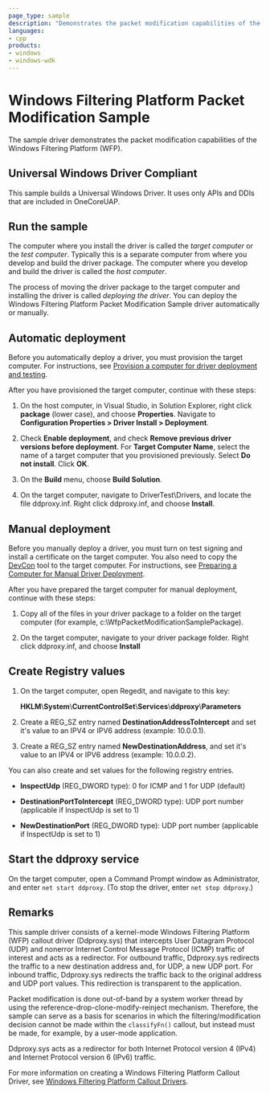 ```yaml
---
page_type: sample
description: "Demonstrates the packet modification capabilities of the Windows Filtering Platform (WFP)."
languages:
- cpp
products:
- windows
- windows-wdk
---
```


# Windows Filtering Platform Packet Modification Sample

The sample driver demonstrates the packet modification capabilities of the Windows Filtering Platform (WFP).

## Universal Windows Driver Compliant

This sample builds a Universal Windows Driver. It uses only APIs and DDIs that are included in OneCoreUAP.

## Run the sample

The computer where you install the driver is called the *target computer* or the *test computer*. Typically this is a separate computer from where you develop and build the driver package. The computer where you develop and build the driver is called the *host computer*.

The process of moving the driver package to the target computer and installing the driver is called *deploying the driver*. You can deploy the Windows Filtering Platform Packet Modification Sample driver automatically or manually.

## Automatic deployment

Before you automatically deploy a driver, you must provision the target computer. For instructions, see [Provision a computer for driver deployment and testing](https://docs.microsoft.com/windows-hardware/drivers/gettingstarted/provision-a-target-computer-wdk-8-1).

After you have provisioned the target computer, continue with these steps:

1. On the host computer, in Visual Studio, in Solution Explorer, right click **package** (lower case), and choose **Properties**. Navigate to **Configuration Properties \> Driver Install \> Deployment**.

1. Check **Enable deployment**, and check **Remove previous driver versions before deployment**. For **Target Computer Name**, select the name of a target computer that you provisioned previously. Select **Do not install**. Click **OK**.

1. On the **Build** menu, choose **Build Solution**.

1. On the target computer, navigate to DriverTest\\Drivers, and locate the file ddproxy.inf. Right click ddproxy.inf, and choose **Install**.

## Manual deployment

Before you manually deploy a driver, you must turn on test signing and install a certificate on the target computer. You also need to copy the [DevCon](https://docs.microsoft.com/windows-hardware/drivers/devtest/devcon) tool to the target computer. For instructions, see [Preparing a Computer for Manual Driver Deployment](https://docs.microsoft.com/windows-hardware/drivers/develop/preparing-a-computer-for-manual-driver-deployment).

After you have prepared the target computer for manual deployment, continue with these steps:

1. Copy all of the files in your driver package to a folder on the target computer (for example, c:\\WfpPacketModificationSamplePackage).

1. On the target computer, navigate to your driver package folder. Right click ddproxy.inf, and choose **Install**

## Create Registry values

1. On the target computer, open Regedit, and navigate to this key:

    **HKLM**\\**System**\\**CurrentControlSet**\\**Services**\\**ddproxy**\\**Parameters**

1. Create a REG\_SZ entry named **DestinationAddressToIntercept** and set it's value to an IPV4 or IPV6 address (example: 10.0.0.1).

1. Create a REG\_SZ entry named **NewDestinationAddress**, and set it's value to an IPV4 or IPV6 address (example: 10.0.0.2).

You can also create and set values for the following registry entries.

- **InspectUdp** (REG\_DWORD type): 0 for ICMP and 1 for UDP (default)

- **DestinationPortToIntercept** (REG\_DWORD type): UDP port number (applicable if InspectUdp is set to 1)

- **NewDestinationPort** (REG\_DWORD type): UDP port number (applicable if InspectUdp is set to 1)

## Start the ddproxy service

On the target computer, open a Command Prompt window as Administrator, and enter `net start ddproxy`. (To stop the driver, enter `net stop ddproxy`.)

## Remarks

This sample driver consists of a kernel-mode Windows Filtering Platform (WFP) callout driver (Ddproxy.sys) that intercepts User Datagram Protocol (UDP) and nonerror Internet Control Message Protocol (ICMP) traffic of interest and acts as a redirector. For outbound traffic, Ddproxy.sys redirects the traffic to a new destination address and, for UDP, a new UDP port. For inbound traffic, Ddproxy.sys redirects the traffic back to the original address and UDP port values. This redirection is transparent to the application.

Packet modification is done out-of-band by a system worker thread by using the reference-drop-clone-modify-reinject mechanism. Therefore, the sample can serve as a basis for scenarios in which the filtering/modification decision cannot be made within the `classifyFn()` callout, but instead must be made, for example, by a user-mode application.

Ddproxy.sys acts as a redirector for both Internet Protocol version 4 (IPv4) and Internet Protocol version 6 (IPv6) traffic.

For more information on creating a Windows Filtering Platform Callout Driver, see [Windows Filtering Platform Callout Drivers](https://docs.microsoft.com/windows-hardware/drivers/network/windows-filtering-platform-callout-drivers2).
